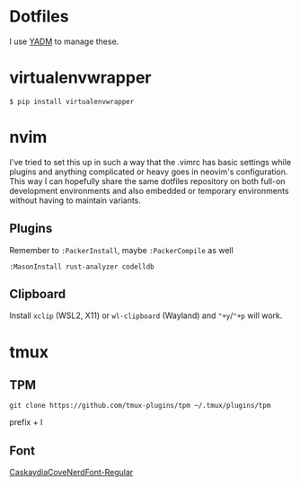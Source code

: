 # Dotfiles

I use [YADM](https://yadm.io/docs/getting_started) to manage these.

# virtualenvwrapper

```
$ pip install virtualenvwrapper
```

# nvim

I've tried to set this up in such a way that the .vimrc has basic settings
while plugins and anything complicated or heavy goes in neovim's configuration.
This way I can hopefully share the same dotfiles repository on both full-on
development environments and also embedded or temporary environments without
having to maintain variants.

## Plugins

Remember to `:PackerInstall`, maybe `:PackerCompile` as well

```
:MasonInstall rust-analyzer codelldb
```

## Clipboard

Install `xclip` (WSL2, X11) or `wl-clipboard` (Wayland) and `"+y`/`"+p` will work.

# tmux

## TPM

```
git clone https://github.com/tmux-plugins/tpm ~/.tmux/plugins/tpm
```

prefix + I

## Font

[CaskaydiaCoveNerdFont-Regular](https://github.com/ryanoasis/nerd-fonts/tree/master/patched-fonts/CascadiaCode)
